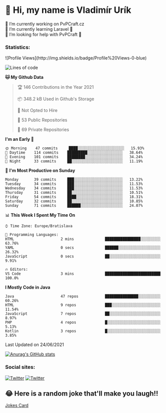 <h1> 👋 Hi, my name is Vladimír Urík</h1>
<p>
 🔭 I’m currently working on PvPCraft.cz<br>
 🌱 I’m currently learning Laravel 💙<br>
 🤔 I’m looking for help with PvPCraft 💝<br>
</p>
<h3>Statistics:</h3>
<!--START_SECTION:waka-->
![Profile Views](http://img.shields.io/badge/Profile%20Views-0-blue)

![Lines of code](https://img.shields.io/badge/From%20Hello%20World%20I%27ve%20Written-4.6%20million%20lines%20of%20code-blue)

**🐱 My Github Data** 

> 🏆 146 Contributions in the Year 2021
 > 
> 📦 348.2 kB Used in Github's Storage 
 > 
> 🚫 Not Opted to Hire
 > 
> 📜 53 Public Repositories 
 > 
> 🔑 69 Private Repositories  
 > 
**I'm an Early 🐤** 

```text
🌞 Morning    47 commits     ████░░░░░░░░░░░░░░░░░░░░░   15.93% 
🌆 Daytime    114 commits    █████████░░░░░░░░░░░░░░░░   38.64% 
🌃 Evening    101 commits    ████████░░░░░░░░░░░░░░░░░   34.24% 
🌙 Night      33 commits     ██░░░░░░░░░░░░░░░░░░░░░░░   11.19%

```
📅 **I'm Most Productive on Sunday** 

```text
Monday       39 commits     ███░░░░░░░░░░░░░░░░░░░░░░   13.22% 
Tuesday      34 commits     ███░░░░░░░░░░░░░░░░░░░░░░   11.53% 
Wednesday    34 commits     ███░░░░░░░░░░░░░░░░░░░░░░   11.53% 
Thursday     31 commits     ██░░░░░░░░░░░░░░░░░░░░░░░   10.51% 
Friday       54 commits     ████░░░░░░░░░░░░░░░░░░░░░   18.31% 
Saturday     32 commits     ██░░░░░░░░░░░░░░░░░░░░░░░   10.85% 
Sunday       71 commits     ██████░░░░░░░░░░░░░░░░░░░   24.07%

```


📊 **This Week I Spent My Time On** 

```text
⌚︎ Time Zone: Europe/Bratislava

💬 Programming Languages: 
HTML                     2 mins              ████████████████░░░░░░░░░   63.76% 
YAML                     0 secs              ██████░░░░░░░░░░░░░░░░░░░   26.32% 
JavaScript               0 secs              ██░░░░░░░░░░░░░░░░░░░░░░░   9.91%

🔥 Editors: 
VS Code                  3 mins              █████████████████████████   100.0%

```

**I Mostly Code in Java** 

```text
Java                     47 repos            ███████████████░░░░░░░░░░   60.26% 
HTML                     9 repos             ███░░░░░░░░░░░░░░░░░░░░░░   11.54% 
JavaScript               7 repos             ██░░░░░░░░░░░░░░░░░░░░░░░   8.97% 
PHP                      4 repos             █░░░░░░░░░░░░░░░░░░░░░░░░   5.13% 
Kotlin                   3 repos             █░░░░░░░░░░░░░░░░░░░░░░░░   3.85%

```



 Last Updated on 24/06/2021
<!--END_SECTION:waka-->

[![Anurag's GitHub stats](https://github-readme-stats.vercel.app/api?username=vladimir-urik)](https://github.com/anuraghazra/github-readme-stats)

<h3>Social sites:</h3>
<p><a href="https://twitter.com/GGGEDR" target="_blank"><img alt="Twitter" src="https://img.shields.io/badge/twitter-%231DA1F2.svg?&style=for-the-badge&logo=twitter&logoColor=white" /></a> <a href="https://www.reddit.com/user/GGGEDR" target="_blank"><img alt="Twitter" src="https://img.shields.io/badge/reddit-%23FE6262.svg?&style=for-the-badge&logo=reddit&logoColor=white" /></a>
</p>

## 😂 Here is a random joke that'll make you laugh!!
[Jokes Card](https://readme-jokes.vercel.app/api)


